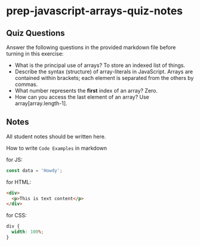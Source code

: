 # prep-javascript-arrays-quiz-notes

## Quiz Questions

Answer the following questions in the provided markdown file before turning in this exercise:

- What is the principal use of arrays?
  To store an indexed list of things.
- Describe the syntax (structure) of array-literals in JavaScript.
  Arrays are contained within brackets; each element is separated from the others by commas.
- What number represents the **first** index of an array?
  Zero.
- How can you access the last element of an array?
  Use array[array.length-1].

## Notes

All student notes should be written here.

How to write `Code Examples` in markdown

for JS:

```javascript
const data = 'Howdy';
```

for HTML:

```html
<div>
  <p>This is text content</p>
</div>
```

for CSS:

```css
div {
  width: 100%;
}
```
